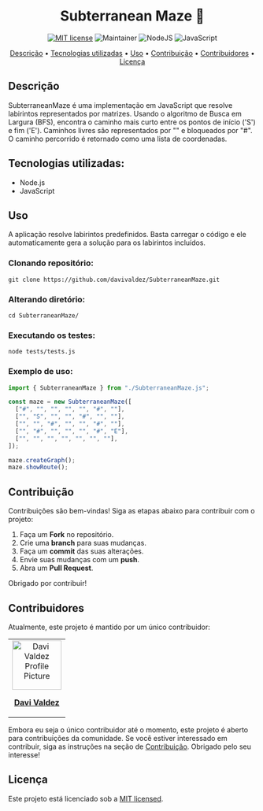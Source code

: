 <h1 align="center" style="font-weight: bold;">Subterranean Maze 🧩</h1>

<div align="center">

[![MIT license](https://img.shields.io/badge/License-MIT-green.svg)](https://lbesson.mit-license.org/)
![Maintainer](https://img.shields.io/badge/maintainer-yes-green)
![NodeJS](https://img.shields.io/badge/node.js-6DA55F?style=for-the-badge&logo=node.js&logoColor=white)
![JavaScript](https://img.shields.io/badge/javascript-%23323330.svg?style=for-the-badge&logo=javascript&logoColor=%23F7DF1E)

</div>

<p align="center">
 <a href="#descrição">Descrição</a> • 
 <a href="#tecnologias-utilizadas">Tecnologias utilizadas</a> • 
 <a href="#uso">Uso</a> •
 <a href="#contribuição">Contribuição</a> •
 <a href="#contribuidores">Contribuidores</a> •
 <a href="#licença">Licença</a> 
</p>

## Descrição

SubterraneanMaze é uma implementação em JavaScript que resolve labirintos representados por matrizes. Usando o algoritmo de Busca em Largura (BFS), encontra o caminho mais curto entre os pontos de início ('S') e fim ('E'). Caminhos livres são representados por "" e bloqueados por "#". O caminho percorrido é retornado como uma lista de coordenadas.

## Tecnologias utilizadas:

- Node.js
- JavaScript

## Uso

A aplicação resolve labirintos predefinidos. Basta carregar o código e ele automaticamente gera a solução para os labirintos incluídos.

### Clonando repositório:

    git clone https://github.com/davivaldez/SubterraneanMaze.git

### Alterando diretório:

    cd SubterraneanMaze/

### Executando os testes:

    node tests/tests.js

### Exemplo de uso:

```javascript
import { SubterraneanMaze } from "./SubterraneanMaze.js";

const maze = new SubterraneanMaze([
  ["#", "", "", "", "", "#", ""],
  ["", "S", "", "", "#", "", ""],
  ["", "", "#", "", "", "#", ""],
  ["", "#", "", "", "", "#", "E"],
  ["", "", "", "", "", "", ""],
]);

maze.createGraph();
maze.showRoute();
```

## Contribuição

Contribuições são bem-vindas! Siga as etapas abaixo para contribuir com o projeto:

1. Faça um **Fork** no repositório.
2. Crie uma **branch** para suas mudanças.
3. Faça um **commit** das suas alterações.
4. Envie suas mudanças com um **push**.
5. Abra um **Pull Request**.

Obrigado por contribuir!

## Contribuidores

Atualmente, este projeto é mantido por um único contribuidor:

<table>
  <tr>
    <td align="center">
      <a href="https://github.com/davivaldez">
        <img src="https://avatars.githubusercontent.com/u/131072655?v=4" width="100px;" alt="Davi Valdez Profile Picture"/><br>
        <p>
          <b>Davi Valdez</b>
        </p>
      </a>
    </td>
  </tr>
</table>

Embora eu seja o único contribuidor até o momento, este projeto é aberto para contribuições da comunidade. Se você estiver interessado em contribuir, siga as instruções na seção de [Contribuição](#contribuição). Obrigado pelo seu interesse!

## Licença

Este projeto está licenciado sob a [MIT licensed](./LICENSE).
